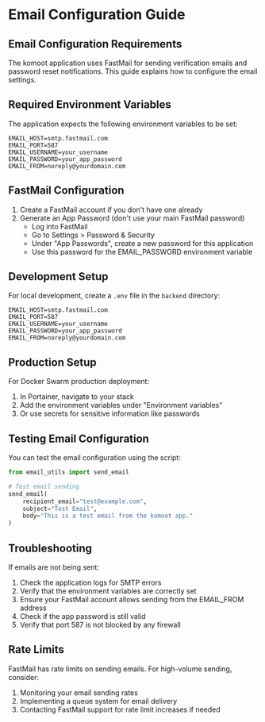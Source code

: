 # Email Configuration Guide

## Email Configuration Requirements

The komoot application uses FastMail for sending verification emails and password reset notifications. This guide explains how to configure the email settings.

## Required Environment Variables

The application expects the following environment variables to be set:

```
EMAIL_HOST=smtp.fastmail.com
EMAIL_PORT=587
EMAIL_USERNAME=your_username
EMAIL_PASSWORD=your_app_password
EMAIL_FROM=noreply@yourdomain.com
```

## FastMail Configuration

1. Create a FastMail account if you don't have one already
2. Generate an App Password (don't use your main FastMail password)
   - Log into FastMail
   - Go to Settings > Password & Security
   - Under "App Passwords", create a new password for this application
   - Use this password for the EMAIL_PASSWORD environment variable

## Development Setup

For local development, create a `.env` file in the `backend` directory:

```
EMAIL_HOST=smtp.fastmail.com
EMAIL_PORT=587
EMAIL_USERNAME=your_username
EMAIL_PASSWORD=your_app_password
EMAIL_FROM=noreply@yourdomain.com
```

## Production Setup

For Docker Swarm production deployment:

1. In Portainer, navigate to your stack
2. Add the environment variables under "Environment variables"
3. Or use secrets for sensitive information like passwords

## Testing Email Configuration

You can test the email configuration using the script:

```python
from email_utils import send_email

# Test email sending
send_email(
    recipient_email="test@example.com",
    subject="Test Email",
    body="This is a test email from the komoot app."
)
```

## Troubleshooting

If emails are not being sent:

1. Check the application logs for SMTP errors
2. Verify that the environment variables are correctly set
3. Ensure your FastMail account allows sending from the EMAIL_FROM address
4. Check if the app password is still valid
5. Verify that port 587 is not blocked by any firewall

## Rate Limits

FastMail has rate limits on sending emails. For high-volume sending, consider:

1. Monitoring your email sending rates
2. Implementing a queue system for email delivery
3. Contacting FastMail support for rate limit increases if needed
